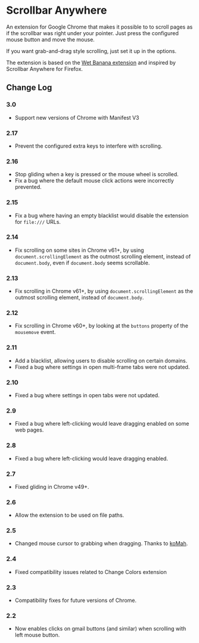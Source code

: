 # Scrollbar Anywhere

An extension for Google Chrome that makes it possible to to scroll pages as if the scrollbar was right under your pointer. Just press the configured mouse button and move the mouse.

If you want grab-and-drag style scrolling, just set it up in the options.

The extension is based on the [Wet Banana extension](https://github.com/jedediah/wetbanana) and inspired by Scrollbar Anywhere for Firefox.

## Change Log

### 3.0

- Support new versions of Chrome with Manifest V3

### 2.17

- Prevent the configured extra keys to interfere with scrolling.

### 2.16

- Stop gliding when a key is pressed or the mouse wheel is scrolled.
- Fix a bug where the default mouse click actions were incorrectly prevented.

### 2.15

- Fix a bug where having an empty blacklist would disable the extension for `file:///` URLs.

### 2.14

- Fix scrolling on some sites in Chrome v61+, by using `document.scrollingElement` as the outmost scrolling element, instead of `document.body`, even if `document.body` seems scrollable.

### 2.13

- Fix scrolling in Chrome v61+, by using `document.scrollingElement` as the outmost scrolling element, instead of `document.body`.

### 2.12

- Fix scrolling in Chrome v60+, by looking at the `buttons` property of the `mousemove` event.

### 2.11

- Add a blacklist, allowing users to disable scrolling on certain domains.
- Fixed a bug where settings in open multi-frame tabs were not updated.

### 2.10

- Fixed a bug where settings in open tabs were not updated.

### 2.9

- Fixed a bug where left-clicking would leave dragging enabled on some web pages.

### 2.8

- Fixed a bug where left-clicking would leave dragging enabled.

### 2.7

- Fixed gliding in Chrome v49+.

### 2.6

- Allow the extension to be used on file paths.

### 2.5

- Changed mouse cursor to grabbing when dragging. Thanks to [koMah](https://github.com/koMah).

### 2.4

- Fixed compatibility issues related to Change Colors extension

### 2.3

- Compatibility fixes for future versions of Chrome.

### 2.2

- Now enables clicks on gmail buttons (and similar) when scrolling with left mouse button.
